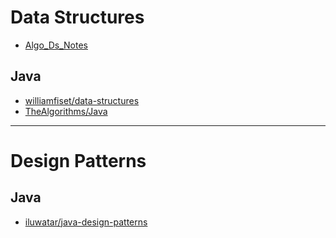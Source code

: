 # Data Structures

* [Algo_Ds_Notes](https://github.com/jainaman224/Algo_Ds_Notes)

## Java
* [williamfiset/data-structures](https://github.com/williamfiset/data-structures)
* [TheAlgorithms/Java](https://github.com/TheAlgorithms/Java)
---
# Design Patterns
## Java
* [iluwatar/java-design-patterns](https://github.com/iluwatar/java-design-patterns)

